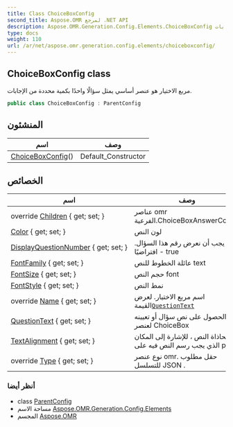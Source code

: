 ```yaml
---
title: Class ChoiceBoxConfig
second_title: Aspose.OMR لمرجع .NET API
description: Aspose.OMR.Generation.Config.Elements.ChoiceBoxConfig فصل. مربع الاختيار هو عنصر أساسي يمثل سؤالًا واحدًا بكمية محددة من الإجابات.
type: docs
weight: 110
url: /ar/net/aspose.omr.generation.config.elements/choiceboxconfig/
---
```

## ChoiceBoxConfig class

مربع الاختيار هو عنصر أساسي يمثل سؤالًا واحدًا بكمية محددة من الإجابات.

```csharp
public class ChoiceBoxConfig : ParentConfig
```

## المنشئون

| اسم | وصف |
| --- | --- |
| [ChoiceBoxConfig](choiceboxconfig/)() | Default_Constructor |

## الخصائص

| اسم | وصف |
| --- | --- |
| override [Children](../../aspose.omr.generation.config.elements/choiceboxconfig/children/) { get; set; } | عناصر omr الفرعية.ChoiceBoxAnswerConfig |
| [Color](../../aspose.omr.generation.config.elements/choiceboxconfig/color/) { get; set; } | لون النص |
| [DisplayQuestionNumber](../../aspose.omr.generation.config.elements/choiceboxconfig/displayquestionnumber/) { get; set; } | هل يجب أن نعرض رقم هذا السؤال. افتراضيًا - true |
| [FontFamily](../../aspose.omr.generation.config.elements/choiceboxconfig/fontfamily/) { get; set; } | عائلة الخطوط للنص text |
| [FontSize](../../aspose.omr.generation.config.elements/choiceboxconfig/fontsize/) { get; set; } | حجم النص font |
| [FontStyle](../../aspose.omr.generation.config.elements/choiceboxconfig/fontstyle/) { get; set; } | نمط النص |
| override [Name](../../aspose.omr.generation.config.elements/choiceboxconfig/name/) { get; set; } | اسم مربع الاختيار. لعرض القيمة[`QuestionText`](./questiontext/) |
| [QuestionText](../../aspose.omr.generation.config.elements/choiceboxconfig/questiontext/) { get; set; } | الحصول على نص سؤال أو تعيينه لعنصر ChoiceBox |
| [TextAlignment](../../aspose.omr.generation.config.elements/choiceboxconfig/textalignment/) { get; set; } | محاذاة النص ، للإشارة إلى المكان الذي يجب رسم النص فيه على page |
| override [Type](../../aspose.omr.generation.config.elements/choiceboxconfig/type/) { get; set; } | نوع عنصر omr. حقل مطلوب للتسلسل JSON . |

### أنظر أيضا

* class [ParentConfig](../../aspose.omr.generation.config/parentconfig/)
* مساحة الاسم [Aspose.OMR.Generation.Config.Elements](../../aspose.omr.generation.config.elements/)
* المجسم [Aspose.OMR](../../)


